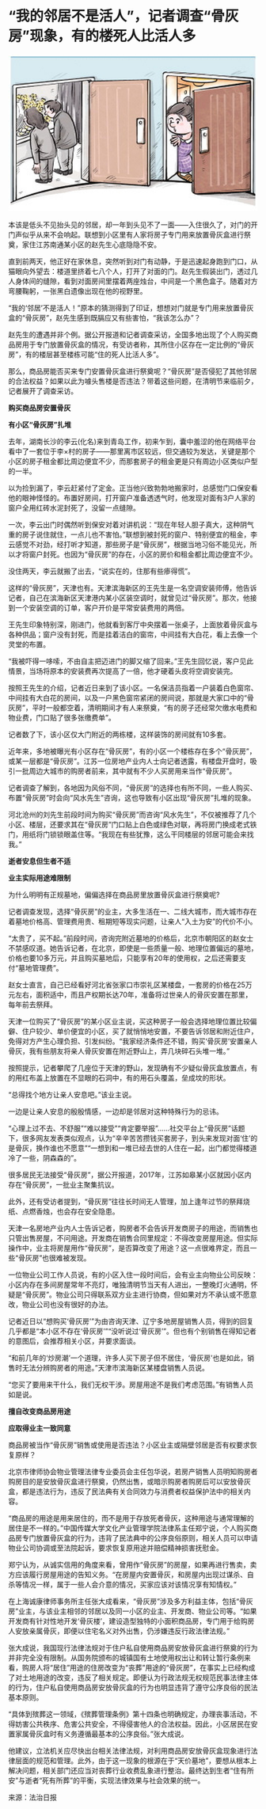 # “我的邻居不是活人”，记者调查“骨灰房”现象，有的楼死人比活人多

![762aa5df0441950753fbdd27c424fb43.jpg](https://raw.githubusercontent.com/qqhsx/qqnews_image/main/2024/04/03/“我的邻居不是活人”，记者调查“骨灰房”现象，有的楼死人比活人多/762aa5df0441950753fbdd27c424fb43.jpg)

本该是低头不见抬头见的邻居，却一年到头见不了一面——入住很久了，对门的开门声似乎从来不会响起。联想到小区里有人家将房子专门用来放置骨灰盒进行祭奠，家住江苏南通某小区的赵先生心底隐隐不安。

直到前两天，他正好在家休息，突然听到对门有动静，于是迅速起身跑到门口，从猫眼向外望去：楼道里挤着七八个人，打开了对面的门。赵先生假装出门，透过几人身体间的缝隙，看到对面房间里摆着两座烛台，中间是一个黑色盒子。随着对方弯腰鞠躬，一张黑白遗像出现在他的视野里。

“我的‘邻居’不是活人！”原本的猜测得到了印证，想想对门就是专门用来放置骨灰盒的“骨灰房”，赵先生感到既膈应又有些害怕，“我该怎么办”？

赵先生的遭遇并非个例。据公开报道和记者调查采访，全国多地出现了个人购买商品房用于专门放置骨灰盒的情况，有受访者称，其所住小区存在一定比例的“骨灰房”，有的楼层甚至楼栋可能“住的死人比活人多”。

那么，商品房能否买来专门安置骨灰盒进行祭奠呢？“骨灰房”是否侵犯了其他邻居的合法权益？如果以此为噱头售楼是否违法？带着这些问题，在清明节来临前夕，记者展开了调查采访。

**购买商品房安置骨灰**

**有小区“骨灰房”扎堆**

去年，湖南长沙的李云(化名)来到青岛工作，初来乍到，囊中羞涩的他在网络平台看中了一套位于李×村的房子——那里离市区较远，但交通较为发达，关键是那个小区的房子租金都比周边便宜不少，而那套房子的租金更是只有周边小区类似户型的一半。

以为捡到漏了，李云赶紧付了定金。正当他兴致勃勃地搬家时，总感觉门口保安看他的眼神怪怪的。布置好房间，打开窗户准备透透气时，他发现对面有3户人家的窗户全用红砖水泥封死了，没留一点缝隙。

一次，李云出门时偶然听到保安对着对讲机说：“现在年轻人胆子真大，这种阴气重的房子说住就住，一点儿也不害怕。”联想到被封死的窗户、特别便宜的租金，李云感觉不对劲，经打听才知道，那些房子是“骨灰房”，根据当地习俗不能见光，所以才将窗户封死。也因为“骨灰房”的存在，小区的房价和租金都比周边便宜不少。

没住两天，李云就搬了出去，“说实在的，住那有些瘆得慌”。

这样的“骨灰房”，天津也有。天津滨海新区的王先生是一名空调安装师傅，他告诉记者，自己在滨海新区天津港内某小区装空调时，就曾见过“骨灰房”。那次，他接到一个安装空调的订单，客户开价是平常安装费用的两倍。

王先生印象特别深，刚进门，他就看到客厅中央摆着一张桌子，上面放着骨灰盒与各种供品；窗户没有封死，而是挂着洁白的窗帘，中间挂有大白花，看上去像一个灵堂的布置。

“我被吓得一哆嗦，不由自主把迈进门的脚又缩了回来。”王先生回忆说，客户见此情景，当场将原本的安装费再次提高了一倍，他才硬着头皮将空调安装完。

按照王先生的介绍，记者近日来到了该小区。一名保洁员指着一户装着白色窗帘、中间挂有大白花的房间，以及一户黑色窗帘紧闭的房间说，那就是大家口中的“骨灰房”，平时一般都空着，清明期间才有人来祭奠，“有的房子还经常欠缴水电费和物业费，门口贴了很多张缴费单”。

记者数了下，该小区仅大门附近的两栋楼，这样装饰的房间就有10多套。

近年来，多地被曝光有小区存在“骨灰房”，有的小区一个楼栋存在多个“骨灰房”，或某一层都是“骨灰房”。江苏一位房地产业内人士向记者透露，有楼盘开盘时，吸引一批周边大城市的购房者前来，其中就有不少人买房用来当作“骨灰房”。

记者调查了解到，各地因为风俗不同，“骨灰房”的选择也有所不同，一些人购买、布置“骨灰房”时会向“风水先生”咨询，这也导致有小区出现“骨灰房”扎堆的现象。

河北沧州的刘先生前段时间为购买“骨灰房”而咨询“风水先生”，不仅被推荐了几个小区、楼层，还要求其在“骨灰房”门口贴上白色或绿色对联，再将房门换成老式铁门，用纸将门锁锁眼盖住等。“我现在有些犹豫，这么干同楼层的邻居可能会来找我。”

**逝者安息但生者不适**

**业主实际用途难限制**

为什么明明有正规墓地，偏偏选择在商品房里放置骨灰盒进行祭奠呢?

记者调查发现，选择“骨灰房”的业主，大多生活在一、二线大城市，而大城市存在着墓地价格高、管理费用贵、租期短等现实问题，让亲人“入土为安”的代价不小。

“太贵了，买不起。”前段时间，咨询完附近墓地的价格后，北京市朝阳区的赵女士不禁感叹道。她告诉记者，在北京，即使是一些质量一般、地理位置偏远的墓地，价格也要10多万元，并且购买墓地后，只能享有20年的使用权，之后还需要支付“墓地管理费”。

赵女士直言，自己已经看好河北省张家口市崇礼区某楼盘，一套房的价格在25万元左右，面积适中，而且产权期长达70年，准备将过世亲人的骨灰安置在那里，每年前去祭拜。

天津一位购买了“骨灰房”的某小区业主说，买这种房子一般会选择地理位置比较偏僻、住户较少、单价便宜的小区，买了就悄悄地安置，不要告诉邻居和附近住户，免得对方产生心理负担、引发纠纷。“我家经济条件还不错，购买‘骨灰房’安置亲人骨灰，我有些朋友将亲人骨灰安置在附近野山上，弄几块碎石头堆一堆。”

按照提示，记者攀爬了几座位于天津的野山，发现确有不少疑似骨灰盒放置点，有的用红布盖上放置在不显眼的石洞中，有的用石头覆盖，垒成坟的形状。

“总得找个地方让亲人安息吧。”该业主说。

一边是让亲人安息的殷殷情感，一边却是邻居对这种特殊行为的忌讳。

“心理上过不去、不舒服”“难以接受”“肯定要举报”……社交平台上“骨灰房”话题下，很多网友发表类似观点，认为“辛辛苦苦攒钱买套房子，到头来发现对面‘住’的是骨灰，换作谁也不愿意”“一想到和一堆已经去世的人住在一起，出门都觉得楼道冷了一些，阴森森的”。

很多居民无法接受“骨灰房”，据公开报道，2017年，江苏如皋某小区就因小区内存在“骨灰房”，一批业主聚集抗议。

此外，还有受访者提到，“骨灰房”往往长时间无人管理，加上逢年过节的祭拜烧纸、点燃香烛，也会存在安全隐患。

天津一名房地产业内人士告诉记者，购房者不会告诉开发商房子的用途，而销售也只管出售房屋，不问用途。开发商在销售合同里规定：不得改变房屋用途。但实际操作中，业主将房屋用作“骨灰房”，是否算改变了用途？这一点很难界定，而且一些“骨灰房”也很难被发现。

一位物业公司工作人员说，有的小区入住一段时间后，会有业主向物业公司反映：小区内存在多间房屋常年不亮灯，唯独清明节当天有人进出，一整晚灯火通明，怀疑是“骨灰房”。物业公司只得联系双方业主进行协商，但如果对方不承认或不愿意改，物业公司也没有很好的办法。

记者近日以“想购买‘骨灰房’”为由咨询天津、辽宁多地房屋销售人员，得到的回复几乎都是“本小区不存在‘骨灰房’”“没听说过‘骨灰房’”。但也有个别销售在得知记者的意图后，会推荐相关小区，并要求面谈。

“和前几年的‘炒房潮’一个道理，许多人买下房子但不居住，‘骨灰房’也是如此，销售时无法分辨购房者的用途。”天津市滨海新区某楼盘销售人员说。

“您买了要用来干什么，我们无权干涉。房屋用途不是我们考虑范围。”有销售人员如是说。

**擅自改变商品房用途**

**应取得业主一致同意**

商品房被当作“骨灰房”销售或使用是否违法？小区业主或隔壁邻居是否有权要求恢复原样？

北京市律师协会物业管理法律专业委员会主任包华说，若房产销售人员明知购房者购房目的是安放骨灰盒进行祭奠，仍然出售，或暗示购房者购房后可以安放骨灰盒，都是违法行为，违反了民法典有关合同效力与消费者权益保护法中的相关内容。

“商品房的用途是用来居住的，而不是用于存放死者骨灰，这种用途与通常理解的居住是不一样的。”中国传媒大学文化产业管理学院法律系主任郑宁说，个人购买商品房专门放置骨灰盒的行为，违背了民法典中的公序良俗原则，相关人员可以申请物业公司协调或至法院起诉，要求恢复原用途并赔偿精神损害抚慰金。

郑宁认为，从诚实信用的角度来看，曾用作“骨灰房”的房屋，如果再进行售卖，卖方应该履行房屋用途的告知义务。“在房屋内安置骨灰，和房屋内出现过谋杀、自杀等情况一样，属于一些人会介意的情况，买家应该对该情况享有知情权。”

在上海诚康律师事务所主任张大成看来，“骨灰房”涉及多方利益主体，包括“骨灰房”业主，与该业主相邻的邻居以及同一小区的业主、开发商、物业公司等。“如果开发商有针对性地开发‘骨灰楼’，建设造型独特的小面积商品房，专门用于给购房人安放亲属骨灰，即便以住宅名义对外出售，仍涉嫌违反行政法律法规。”

张大成说，我国现行法律法规对于住户私自使用商品房安放骨灰盒进行祭奠的行为并非完全没有限制。从国务院颁布的城镇国有土地使用权出让和转让暂行条例来看，购房人将“居住”用途的住房改变为“丧葬”用途的“骨灰房”，在事实上已经构成了对土地用途的改变，违反了相关规定。即便认为行政法规无权规范民事法律主体的行为，住户私自使用商品房安放骨灰盒的行为也明显违背了遵守公序良俗的民法基本原则。

“具体到殡葬这一领域，《殡葬管理条例》第十四条也明确规定，办理丧事活动，不得妨害公共秩序、危害公共安全，不得侵害他人的合法权益。因此，小区居民在安置家属骨灰盒时有义务遵循最基本的公序良俗。”张大成说。

他建议，立法机关应尽快出台相关法律法规，对利用商品房安放骨灰盒现象进行法律层面的规范和管理。此外，由于这一现象的根源在于“天价墓地”，要想从根本上解决问题，相关部门还应当对丧葬行业收费乱象进行整治。最终达到生者“住有所安”与逝者“死有所葬”的平衡，实现法律效果与社会效果的统一。

来源：法治日报

